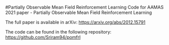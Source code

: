 #Partially Observable Mean Field Reinforcement Learning
Code for AAMAS 2021 paper - Partially Observable Mean Field Reinforcement Learning

The full paper is available in arXiv: https://arxiv.org/abs/2012.15791

The code can be found in the following repository: https://github.com/Sriram94/pomfrl
